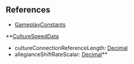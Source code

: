 ## References
  * [GameplayConstants](GameplayConstants.md)

**[CultureSpeedData](CultureSpeedData.md)
  * cultureConnectionReferenceLength: [Decimal](Decimal.md)
  * allegianceShiftRateScalar: [Decimal](Decimal.md)**

